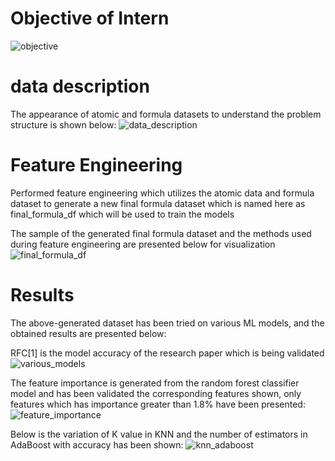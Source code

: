# Objective of Intern

![objective](https://github.com/vs1161/Machine_Learning_Intern_IITKGP/assets/106301220/1d33e04b-f552-4169-9c58-bc7ea9619094)


# data description 

The appearance of atomic and formula datasets to understand the problem structure is shown below:
![data_description](https://github.com/vs1161/Machine_Learning_Intern_IITKGP/assets/106301220/9c7a05c9-5722-4a74-88c7-84ad9c0d09f7)

# Feature Engineering 

Performed feature engineering which utilizes the atomic data and formula dataset to generate a new final formula dataset which is named here as final_formula_df which will be used to train the models 

The sample of the generated final formula dataset and the methods used during feature engineering are presented below for visualization 
![final_formula_df](https://github.com/vs1161/Machine_Learning_Intern_IITKGP/assets/106301220/325aaa7c-85d8-437c-8b9d-94f774662cd3)

# Results 
The above-generated dataset has been tried on various ML models, and the obtained results are presented below:

RFC[1] is the model accuracy of the research paper which is being validated 
![various_models](https://github.com/vs1161/Machine_Learning_Intern_IITKGP/assets/106301220/6001963b-6b3c-42ad-97ca-7862c29f0abb)


The feature importance is generated from the random forest classifier model and has been validated the corresponding features shown, only features which has importance greater than 1.8% have been presented: 
![feature_importance](https://github.com/vs1161/Machine_Learning_Intern_IITKGP/assets/106301220/b1276de5-4f5e-454e-b41a-ae643f8ae2c9)


Below is the variation of K value in KNN and the number of estimators in AdaBoost with accuracy has been shown:
![knn_adaboost](https://github.com/vs1161/Machine_Learning_Intern_IITKGP/assets/106301220/0ff8ea5c-46c4-4981-99ca-dd6b253e23c0)
